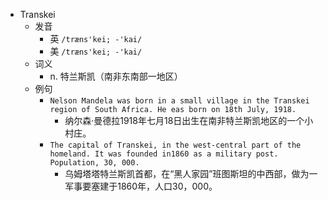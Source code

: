 - Transkei
  - 发音
    - 英 `/træns'kei; -'kai/`
    - 美 `/træns'kei; -'kai/`
  - 词义
    - n. 特兰斯凯（南非东南部一地区）
  - 例句
    - `Nelson Mandela was born in a small village in the Transkei region of South Africa. He eas born on 18th July, 1918.`
      - 纳尔森·曼德拉1918年七月18日出生在南非特兰斯凯地区的一个小村庄。
    - `The capital of Transkei, in the west-central part of the homeland. It was founded in1860 as a military post. Population, 30, 000.`
      - 乌姆塔塔特兰斯凯首都，在“黑人家园”班图斯坦的中西部，做为一军事要塞建于1860年，人口30，000。

